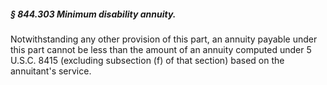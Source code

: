 ##### § 844.303 Minimum disability annuity. #####

Notwithstanding any other provision of this part, an annuity payable under this part cannot be less than the amount of an annuity computed under 5 U.S.C. 8415 (excluding subsection (f) of that section) based on the annuitant's service.